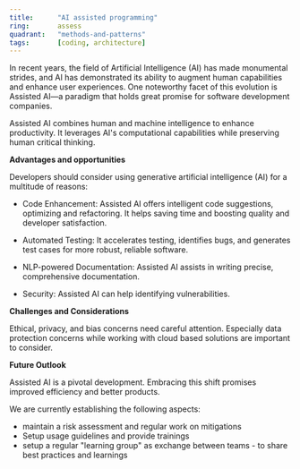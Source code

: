 ```yaml
---
title:      "AI assisted programming"
ring:       assess
quadrant:   "methods-and-patterns"
tags:       [coding, architecture]
---
```


In recent years, the field of Artificial Intelligence (AI) has made monumental strides, and AI has demonstrated its ability to augment human capabilities and enhance user experiences. One noteworthy facet of this evolution is Assisted AI—a paradigm that holds great promise for software development companies.

Assisted AI combines human and machine intelligence to enhance productivity. It leverages AI's computational capabilities while preserving human critical thinking.

**Advantages and opportunities**

Developers should consider using generative artificial intelligence (AI) for a multitude of reasons:

* Code Enhancement: Assisted AI offers intelligent code suggestions, optimizing and refactoring. It helps saving time and boosting quality and developer satisfaction.

* Automated Testing: It accelerates testing, identifies bugs, and generates test cases for more robust, reliable software.

* NLP-powered Documentation: Assisted AI assists in writing precise, comprehensive documentation.

* Security: Assisted AI can help identifying vulnerabilities.


**Challenges and Considerations**

Ethical, privacy, and bias concerns need careful attention. 
Especially data protection concerns while working with cloud based solutions are important to consider.

**Future Outlook**

Assisted AI is a pivotal development. Embracing this shift promises improved efficiency and better products. 

We are currently establishing the following aspects:

* maintain a risk assessment and regular work on mitigations
* Setup usage guidelines and provide trainings
* setup a regular "learning group" as exchange between teams - to share best practices and learnings
